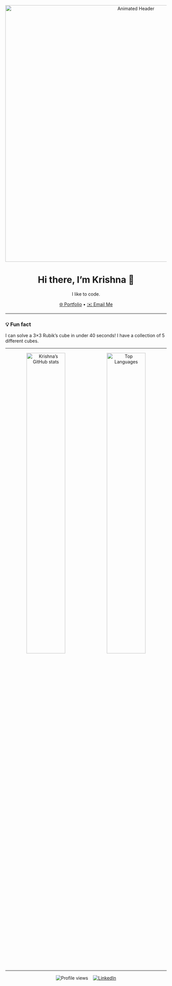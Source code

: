 <p align="center">
  <a href="https://github.com/krishnaprasad12">
    <img src="https://raw.githubusercontent.com/krishnaprasad12/krishnaprasad12/main/assets/header.gif" alt="Animated Header" width="800"/>
  </a>
</p>

<h1 align="center">Hi there, I’m Krishna 👋</h1>
<p align="center">I like to code.</p>

<div align="center">
  <a href="https://krishnaprasad12.netlify.app">🌐 Portfolio</a> •
  <a href="mailto:kparjun12@gmail.com">✉️ Email Me</a>
</div>

---

### 💡 Fun fact
I can solve a 3×3 Rubik’s cube in under 40 seconds! I have a collection of 5 different cubes.

---

<p align="center">
  <img src="https://github-readme-stats.vercel.app/api?username=krishnaprasad12&show_icons=true&theme=tokyonight&count_private=true" alt="Krishna’s GitHub stats" width="49%"/>
  <img src="https://github-readme-stats.vercel.app/api/top-langs/?username=krishnaprasad12&layout=compact&theme=tokyonight" alt="Top Languages" width="49%"/>
</p>

---

<div align="center">
  <img src="https://komarev.com/ghpvc/?username=krishnaprasad12&color=0e75b6&style=flat" alt="Profile views"/>
  &nbsp;&nbsp;
  <a href="https://www.linkedin.com/in/krishnaprasad24/"><img src="https://img.shields.io/badge/LinkedIn-Krishna-blue?logo=linkedin&style=flat-square" alt="LinkedIn"/></a>
</div>

